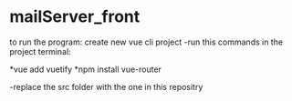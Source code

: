# mailServer_front

to run the program:
create new vue cli project
-run this commands in the project terminal:

*vue add vuetify
*npm install vue-router



-replace the src folder with the one in this repositry
